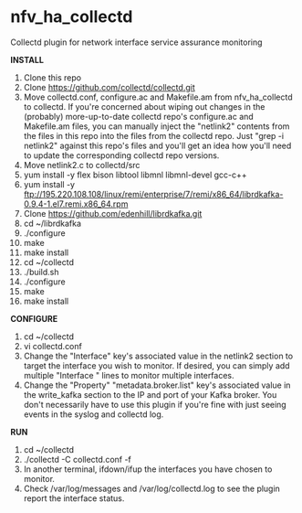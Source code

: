 # nfv_ha_collectd
Collectd plugin for network interface service assurance monitoring

**INSTALL**
1. Clone this repo
2. Clone https://github.com/collectd/collectd.git
3. Move collectd.conf, configure.ac and Makefile.am from nfv_ha_collectd to collectd.  If you're concerned about wiping out changes in the (probably) more-up-to-date collectd repo's configure.ac and Makefile.am files, you can manually inject the "netlink2" contents from the files in this repo into the files from the collectd repo.  Just "grep -i netlink2" against this repo's files and you'll get an idea how you'll need to update the corresponding collectd repo versions.
4. Move netlink2.c to collectd/src
5. yum install -y flex bison libtool libmnl libmnl-devel gcc-c++
6. yum install -y ftp://195.220.108.108/linux/remi/enterprise/7/remi/x86_64/librdkafka-0.9.4-1.el7.remi.x86_64.rpm
7. Clone https://github.com/edenhill/librdkafka.git
8. cd ~/librdkafka
9. ./configure
10. make
11. make install
12. cd ~/collectd
13. ./build.sh
14. ./configure
15. make
16. make install

**CONFIGURE**
1. cd ~/collectd
2. vi collectd.conf
3. Change the "Interface" key's associated value in the netlink2 section to target the interface you wish to monitor.  If desired, you can simply add multiple "Interface <interface>" lines to monitor multiple interfaces.
4. Change the "Property" "metadata.broker.list" key's associated value in the write_kafka section to the IP and port of your Kafka broker.  You don't necessarily have to use this plugin if you're fine with just seeing events in the syslog and collectd log.

**RUN**
1. cd ~/collectd
2. ./collectd -C collectd.conf -f
3. In another terminal, ifdown/ifup the interfaces you have chosen to monitor.
4. Check /var/log/messages and /var/log/collectd.log to see the plugin report the interface status.
